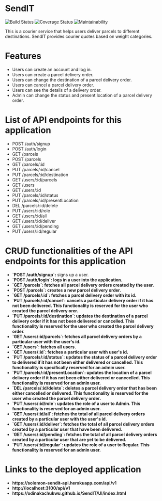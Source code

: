 # SendIT

[![Build Status](https://travis-ci.org/ODINAKACHUKWU/SendIT.svg?branch=develop)](https://travis-ci.org/ODINAKACHUKWU/SendIT)
[![Coverage Status](https://coveralls.io/repos/github/ODINAKACHUKWU/SendIT/badge.svg?branch=develop)](https://coveralls.io/github/ODINAKACHUKWU/SendIT?branch=develop)
[![Maintainability](https://api.codeclimate.com/v1/badges/0af4f56620958ae7224a/maintainability)](https://codeclimate.com/github/ODINAKACHUKWU/SendIT/maintainability)

This is a courier service that helps users deliver parcels to different destinations. SendIT provides courier quotes based on weight categories.

# Features

<ul>
  <li>Users can create an account and log in.</li>
  <li>Users can create a parcel delivery order.</li>
  <li>Users can change the destination of a parcel delivery order.</li>
  <li>Users can cancel a parcel delivery order.</li>
  <li>Users can see the details of a delivery order.</li>
  <li>Admin can change the status and present location of a parcel delivery order.</li>
</ul>

# List of API endpoints for this application 

<ul>
  <li>POST /auth/signup</li>
  <li>POST /auth/login</li>
  <li>GET /parcels</li>
  <li>POST /parcels</li>
  <li>GET /parcels/:id</li>
  <li>PUT /parcels/:id/cancel</li>
  <li>PUT /parcels/:id/destination</li>
  <li>GET /users/:id/parcels</li>
  <li>GET /users</li>
  <li>GET /users/:id</li>
  <li>PUT /parcels/:id/status</li>
  <li>PUT /parcels/:id/presentLocation</li>
  <li>DEL /parcels/:id/delete</li>
  <li>PUT /users/:id/role</li>
  <li>GET /users/:id/all</li>
  <li>GET /users/:id/deliver</li>
  <li>GET /users/:id/pending</li>
  <li>PUT /users/:id/regular</li>
</ul>

# CRUD functionalities of the API endpoints for this application

<ul>
  <li><b>`POST /auth/signup`:</b> signs up a user.</li>
  <li><b>`POST /auth/login`:<b> logs in a user into the application.</li>
  <li><b>`GET /parcels`:</b> fetches all parcel delivery orders created by the user.</li>
  <li><b>`POST /parcels`:</b> creates a new parcel delivery order.</li>
  <li><b>`GET /parcels/:id`:</b> fetches a parcel delivery order with its id.</li>
  <li><b>`PUT /parcels/:id/cancel`:</b> cancels a particular delivery order if it has not been delivered. This functionality is reserved for the user who created the parcel delivery orer.</li>
  <li><b>`PUT /parcels/:id/destination`:</b> updates the destination of a parcel delivery order if it has not been delivered or cancelled. This functionality is reserved for the user who created the parcel delivery order.</li>
  <li><b>`GET /users/:id/parcels`:</b> fetches all parcel delivery orders by a particular user with the user's id.</li>
  <li><b>`GET /users`:</b> fatches all users.</li>
  <li><b>`GET /users/:id`:</b> fetches a particular user with user's id.</li>
  <li><b>`PUT /parcels/:id/status`:</b> updates the status of a parcel delivery order to delivered if it has not been either delivered or cancelled. This functionality is specifically reserved for an admin user.</li>
  <li><b>`PUT /parcels/:id/presentLocation`:</b> updates the location of a parcel delivery order if it has not been either delivered or canccelled. This functionality is reserved for an admin user.</li>
  <li><b>`DEL /parcels/:id/delete`:</b> deletes a parcel delivery order that has been either cancelled or delivered. This functionality is reserved for the user who created the parcel delivery order.</li>
  <li><b>`PUT /users/:id/role`:</b> updates the role of a user to Admin. This functionality is reserved for an admin user.</li>
  <li><b>`GET /users/:id/all`:</b> fetches the total of all parcel delivery orders created by a particular user with the user's id.</li>
  <li><b>`GET /users/:id/deliver`:</b> fetches the total of all parcel delivery orders created by a particular user that have been delivered.</li>
  <li><b>`GET /users/:id/pending`:</b> fetches the total of all parcel delivery orders created by a particular user that are yet to be delivered.</li>
  <li><b>`PUT /users/:id/regular`:</b> updates the role of a user to Regular. This functionality is reserved for an admin user.</li>
</ul>



# Links to the deployed application

<ul>
  <li>https://solomon-sendit-api.herokuapp.com/api/v1</li>
  <li>http://localhost:3100/api/v1</li>
  <li>https://odinakachukwu.github.io/SendIT/UI/index.html</li>
</ul>

